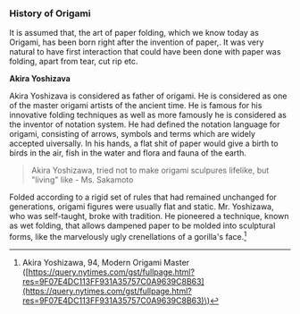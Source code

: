 ### **History of Origami**

It is assumed that, the art of paper folding, which we know today as Origami, has been born right after the invention of paper,. It was very natural to have first interaction that could have been done with paper was folding, apart from tear, cut rip etc.

**Akira Yoshizava**

Akira Yoshizava is considered as father of origami. He is considered as one of the master origami artists of the ancient time. He is famous for his innovative folding techniques as well as more famously he is considered as the inventor of notation system.  He had defined the notation language for origami, consisting of arrows, symbols and terms which are widely accepted uiversally. In his hands, a flat shit of paper would give a birth to birds in the air, fish in the water and flora and fauna of the earth.

> Akira Yoshizawa, tried not to make origami sculpures lifelike, but "living" like - Ms. Sakamoto

Folded according to a rigid set of rules that had remained unchanged for generations, origami figures were usually flat and static. Mr. Yoshizawa, who was self-taught, broke with tradition. He pioneered a technique, known as wet folding, that allows dampened paper to be molded into sculptural forms, like the marvelously ugly crenellations of a gorilla's face.[^1]

[^1]: Akira Yoshizawa, 94, Modern Origami Master \([https://query.nytimes.com/gst/fullpage.html?res=9F07E4DC113FF931A35757C0A9639C8B63](https://query.nytimes.com/gst/fullpage.html?res=9F07E4DC113FF931A35757C0A9639C8B63)\)

